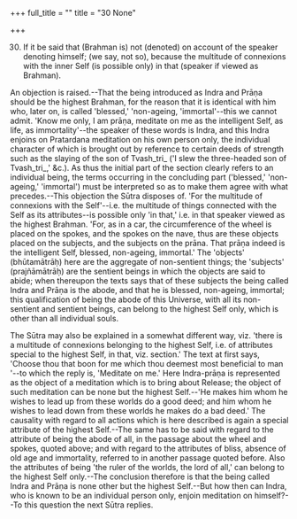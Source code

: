 +++
full_title = ""
title = "30 None"

+++




30. If it be said that (Brahman is) not (denoted) on account of the speaker denoting himself; (we say, not so), because the multitude of connexions with the inner Self (is possible only) in that (speaker if viewed as Brahman).

An objection is raised.--That the being introduced as Indra and Prāṇa should be the highest Brahman, for the reason that it is identical with him who, later on, is called 'blessed,' 'non-ageing, 'immortal'--this we cannot admit. 'Know me only, I am prāṇa, meditate on me as the intelligent Self, as life, as immortality'--the speaker of these words is Indra, and this Indra enjoins on Pratardana meditation on his own person only, the individual character of which is brought out by reference to certain deeds of strength such as the slaying of the son of Tvash_tri_ ('I slew the three-headed son of Tvash_tri_,' &c.). As thus the initial part of the section clearly refers to an individual being, the terms occurring in the concluding part ('blessed,' 'non-ageing,' 'immortal') must be interpreted so as to make them agree with what precedes.--This objection the Sūtra disposes of. 'For the multitude of connexions with the Self'--i.e. the multitude of things connected with the Self as its attributes--is possible only 'in that,' i.e. in that speaker viewed as the highest Brahman. 'For, as in a car, the circumference of the wheel is placed on the spokes, and the spokes on the nave, thus are these objects placed on the subjects, and the subjects on the prāna. That prāṇa indeed is the intelligent Self, blessed, non-ageing, immortal.' The 'objects' (bhūtamātrāḥ) here are the aggregate of non-sentient things; the 'subjects' (prajñāmātrāḥ) are the sentient beings in which the objects are said to abide; when thereupon the texts says that of these subjects the being called Indra and Prāṇa is the abode, and that he is blessed, non-ageing, immortal; this qualification of being the abode of this Universe, with all its non-sentient and sentient beings, can belong to the highest Self only, which is other than all individual souls.

The Sūtra may also be explained in a somewhat different way, viz. 'there is a multitude of connexions belonging to the highest Self, i.e. of attributes special to the highest Self, in that, viz. section.' The text at first says, 'Choose thou that boon for me which thou deemest most beneficial to man '--to which the reply is, 'Meditate on me.' Here Indra-prāṇa is represented as the object of a meditation which is to bring about Release; the object of such meditation can be none but the highest Self.--'He makes him whom he wishes to lead up from these worlds do a good deed; and him whom he wishes to lead down from these worlds he makes do a bad deed.' The causality with regard to all actions which is here described is again a special attribute of the highest Self.--The same has to be said with regard to the attribute of being the abode of all, in the passage about the wheel and spokes, quoted above; and with regard to the attributes of bliss, absence of old age and immortality, referred to in another passage quoted before. Also the attributes of being 'the ruler of the worlds, the lord of all,' can belong to the highest Self only.--The conclusion therefore is that the being called Indra and Prāṇa is none other but the highest Self.--But how then can Indra, who is known to be an individual person only, enjoin meditation on himself?--To this question the next Sūtra replies.

